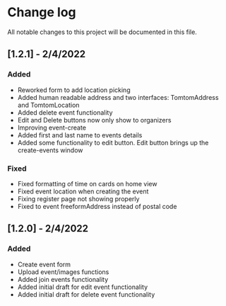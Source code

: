 # Change log

All notable changes to this project will be documented in this file.

## [1.2.1] - 2/4/2022

### Added

- Reworked form to add location picking
- Added human readable address and two interfaces: TomtomAddress and TomtomLocation
- Added delete event functionality
- Edit and Delete buttons now only show to organizers
- Improving event-create
- Added first and last name to events details
- Added some functionality to edit button. Edit button brings up the create-events window

### Fixed

- Fixed formatting of time on cards on home view
- Fixed event location when creating the event
- Fixing register page not showing properly
- Fixed to event freeformAddress instead of postal code

## [1.2.0] - 2/4/2022

### Added

- Create event form
- Upload event/images functions
- Added join events functionality
- Added initial draft for edit event functionality
- Added initial draft for delete event functionality

## [1.1.1] - 8/12/2021

### Added

- Deployment logic for firebase + appetize
- Exporting app into apk
- Saving user's info to Firestore database
- Reset password

### Changed

- Landing page

## [0.1.1] - 8/12/2021

### Added:

- Migrated to Angular Ionic.
- Services for login + register.
- Login + register forms.
- Route guard to prevent users from navigating to unauthorized routes.
- Services for getting events data.
- Landing page.
- POI search.
- All events page.
- Event details page.
- Basic profile page.

### Removed:

- React Native codebase using Expo CLI
